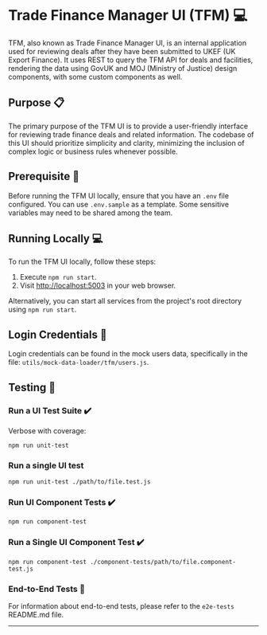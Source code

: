 # Trade Finance Manager UI (TFM) :computer:

TFM, also known as Trade Finance Manager UI, is an internal application used
for reviewing deals after they have been submitted to UKEF (UK Export
Finance). It uses REST to query the TFM API for deals and facilities,
rendering the data using GovUK and MOJ (Ministry of Justice) design
components, with some custom components as well.

## Purpose :clipboard:

The primary purpose of the TFM UI is to provide a user-friendly interface for
reviewing trade finance deals and related information. The codebase of this UI
should prioritize simplicity and clarity, minimizing the inclusion of complex
logic or business rules whenever possible.

## Prerequisite :key:

Before running the TFM UI locally, ensure that you have an `.env` file
configured. You can use `.env.sample` as a template. Some sensitive variables
may need to be shared among the team.

## Running Locally :computer:

To run the TFM UI locally, follow these steps:

1. Execute `npm run start`.
2. Visit [http://localhost:5003](http://localhost:5003) in your web browser.

Alternatively, you can start all services from the project's root directory
using `npm run start`.

## Login Credentials :key:

Login credentials can be found in the mock users data, specifically in the
file: `utils/mock-data-loader/tfm/users.js`.

## Testing :test_tube:

### Run a UI Test Suite :heavy_check_mark:

Verbose with coverage:

```shell
npm run unit-test
```

### **Run a single UI test**

```shell
npm run unit-test ./path/to/file.test.js
```

### Run UI Component Tests :heavy_check_mark:

```shell
npm run component-test
```

### Run a Single UI Component Test :heavy_check_mark:

```shell
npm run component-test ./component-tests/path/to/file.component-test.js
```

### End-to-End Tests :arrows_counterclockwise:

For information about end-to-end tests, please refer to the `e2e-tests`
README.md file.

---
